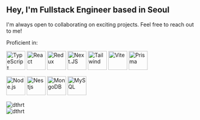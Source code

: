 <!-- Header -->
<h2 align="left">
  Hey, I'm Fullstack Engineer based in Seoul
</h2>

<!-- Contact -->
<p align="left">
  I'm always open to collaborating on exciting projects. Feel free to reach out to me!
</p>

<!-- Tech Stack -->
  <p>Proficient in:</p>
  <p align="left">
  <img src="https://skillicons.dev/icons?i=ts" alt="TypeScript" width="50" height="50" />
  <img src="https://skillicons.dev/icons?i=react" alt="React" width="50" height="50" />
  <img src="https://skillicons.dev/icons?i=redux" alt="Redux" width="50" height="50" />
  <img src="https://skillicons.dev/icons?i=nextjs" alt="Next.JS" width="50" height="50" />
  <img src="https://skillicons.dev/icons?i=tailwind" alt="Tailwind" width="50" height="50" />
  <img src="https://skillicons.dev/icons?i=vite" alt="Vite" width="50" height="50" />
  <img src="https://skillicons.dev/icons?i=prisma" alt="Prisma" width="50" height="50" />
  </p>
  <p align="left">
  <img src="https://skillicons.dev/icons?i=nodejs" alt="Node.js" width="50" height="50" />
  <img src="https://skillicons.dev/icons?i=nestjs" alt="Nestjs" width="50" height="50" />
  <img src="https://skillicons.dev/icons?i=mongodb" alt="MongoDB" width="50" height="50" />
  <img src="https://skillicons.dev/icons?i=mysql" alt="MySQL" width="50" height="50" />
  </p>

<div>
  <img src="https://github-readme-streak-stats.herokuapp.com/?user=dthrt" alt="dthrt" />
</div>

<div>
  <img src="https://github-readme-stats.vercel.app/api/top-langs?username=dthrt&show_icons=true&locale=en&layout=compact" alt="dthrt" />
</div>
